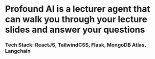 # Profound AI is a lecturer agent that can walk you through your lecture slides and answer your questions


### Tech Stack: ReactJS, TailwindCSS, Flask, MongoDB Atlas, Langchain
